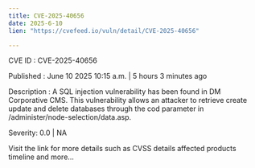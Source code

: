 ```yaml
---
title: CVE-2025-40656
date: 2025-6-10
lien: "https://cvefeed.io/vuln/detail/CVE-2025-40656"

---
```


CVE ID : CVE-2025-40656

Published :  June 10
2025
10:15 a.m. | 5 hours
3 minutes ago

Description : A SQL injection vulnerability has been found in DM Corporative CMS. This vulnerability allows an attacker to retrieve
create
update and delete databases through the cod parameter in /administer/node-selection/data.asp.

Severity: 0.0 | NA

Visit the link for more details
such as CVSS details
affected products
timeline
and more...
